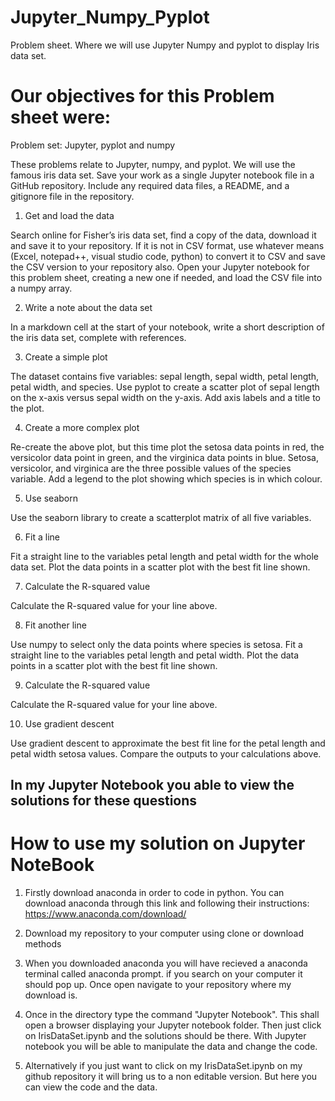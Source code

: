 # Jupyter_Numpy_Pyplot
Problem sheet. Where we will use Jupyter Numpy and pyplot to display Iris data set.

# Our objectives for this Problem sheet were:

Problem set: Jupyter, pyplot and numpy

These problems relate to Jupyter, numpy, and pyplot. We will use the famous iris data set. Save your work as a single Jupyter notebook file in a GitHub repository. Include any required data files, a README, and a gitignore file in the repository.

1. Get and load the data

Search online for Fisher’s iris data set, find a copy of the data, download it and save it to your repository. If it is not in CSV format, use whatever means (Excel, notepad++, visual studio code, python) to convert it to CSV and save the CSV version to your repository also. Open your Jupyter notebook for this problem sheet, creating a new one if needed, and load the CSV file into a numpy array.

2. Write a note about the data set

In a markdown cell at the start of your notebook, write a short description of the iris data set, complete with references.

3. Create a simple plot

The dataset contains five variables: sepal length, sepal width, petal length, petal width, and species. Use pyplot to create a scatter plot of sepal length on the x-axis versus sepal width on the y-axis. Add axis labels and a title to the plot.

4. Create a more complex plot

Re-create the above plot, but this time plot the setosa data points in red, the versicolor data point in green, and the virginica data points in blue. Setosa, versicolor, and virginica are the three possible values of the species variable. Add a legend to the plot showing which species is in which colour.

5. Use seaborn

Use the seaborn library to create a scatterplot matrix of all five variables.

6. Fit a line

Fit a straight line to the variables petal length and petal width for the whole data set. Plot the data points in a scatter plot with the best fit line shown.

7. Calculate the R-squared value

Calculate the R-squared value for your line above.

8. Fit another line

Use numpy to select only the data points where species is setosa. Fit a straight line to the variables petal length and petal width. Plot the data points in a scatter plot with the best fit line shown.

9. Calculate the R-squared value

Calculate the R-squared value for your line above.

10. Use gradient descent

Use gradient descent to approximate the best fit line for the petal length and petal width setosa values. Compare the outputs to your calculations above.

## In my Jupyter Notebook you able to view the solutions for these questions

# How to use my solution on Jupyter NoteBook 

1. Firstly download anaconda in order to code in python. You can download anaconda through this link and following their instructions: https://www.anaconda.com/download/

2. Download my repository to your computer using clone or download methods

3. When you downloaded anaconda you will have recieved a anaconda terminal called anaconda prompt. if you search on your computer it should pop up. Once open navigate to your repository where my download is. 

4. Once in the directory type the command "Jupyter Notebook". This shall open a browser displaying your Jupyter notebook folder. Then just click on IrisDataSet.ipynb and the solutions should be there. With Jupyter notebook you will be able to manipulate the data and change the code.

5. Alternatively if you just want to click on my IrisDataSet.ipynb on my github repository it will bring us to a non editable version. But here you can view the code and the data.
